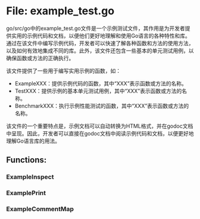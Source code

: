 # File: example_test.go

go/src/go中的example_test.go文件是一个示例测试文件，其作用是为开发者提供实用的示例代码和文档，以便他们更好地理解和使用Go语言的各种特性和库。通过在该文件中编写示例代码，开发者可以快速了解各种函数和方法的使用方法，以及如何有效地集成不同的库。此外，该文件还包含一些基本的单元测试用例，以确保函数或方法的正确执行。

该文件提供了一些用于编写实用示例的函数，如：

- ExampleXXX：提供示例代码的函数，其中“XXX”表示函数或方法的名称。
- TestXXX：提供示例的基本单元测试用例，其中“XXX”表示函数或方法的名称。
- BenchmarkXXX：执行示例性能测试的函数，其中“XXX”表示函数或方法的名称。

该文件的一个重要特点是，示例文档可以自动转换为HTML格式，并在godoc文档中呈现。因此，开发者可以直接在godoc文档中阅读示例代码和文档，以便更好地理解Go语言库的用法。

## Functions:

### ExampleInspect





### ExamplePrint





### ExampleCommentMap





